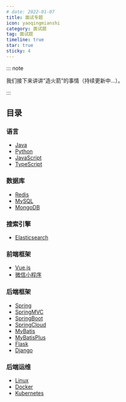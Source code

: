 ```yaml
---
# date: 2022-01-07
title: 面试专题
icon: yaoqingmianshi
category: 面试题
tag: 面试题
timeline: true
star: true
sticky: 4
---
```


::: note

我们接下来讲讲“造火箭”的事情（持续更新中...）。

:::

<!-- more -->

## 目录

### 语言

- [Java](/audition/java/README.md)
- [Python](/audition/python/README.md)
- [JavaScript](/audition/javascript/README.md)
- [TypeScript](/audition/typescript/README.md)

### 数据库

- [Redis](/audition/redis/README.md)
- [MySQL](/audition/mysql/README.md)
- [MongoDB](/audition/mongodb/README.md)

### 搜索引擎

- [Elasticsearch](/audition/elasticsearch/README.md)

### 前端框架

- [Vue.js](/audition/vue/README.md)
- [微信小程序](/audition/wechat/README.md)

### 后端框架

- [Spring](/audition/spring/README.md)
- [SpringMVC](/audition/spring-mvc/README.md)
- [SpringBoot](/audition/spring-boot/README.md)
- [SpringCloud](/audition/spring-cloud/README.md)
- [MyBatis](/audition/my-batis/README.md)
- [MyBatisPlus](/audition/my-batis-plus/README.md)
- [Flask](/audition/flask/README.md)
- [Django](/audition/django/README.md)

### 后端运维

- [Linux](/audition/linux/README.md)
- [Docker](/audition/docker/README.md)
- [Kubernetes](/audition/kubernetes/README.md)
